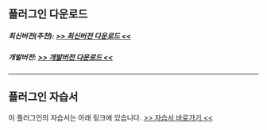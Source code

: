 
## 플러그인 다운로드 
##### 최신버전(추천): [>> 최신버전 다운로드 <<](https://github.com/FreedyPlugins/FreedyMinigameMaker/releases/latest/download/FreedyMinigameMaker.jar)
##### 개발버전: [>> 개발버전 다운로드 <<](https://github.com/FreedyPlugins/FreedyMinigameMaker/raw/master/FreedyMinigameMaker.jar)

***

## 플러그인 자습서
이 플러그인의 자습서는 아래 링크에 있습니다.
[>> 자습서 바로가기 <<](https://github.com/FreedyPlugins/FreedyMinigameMaker/wiki)

